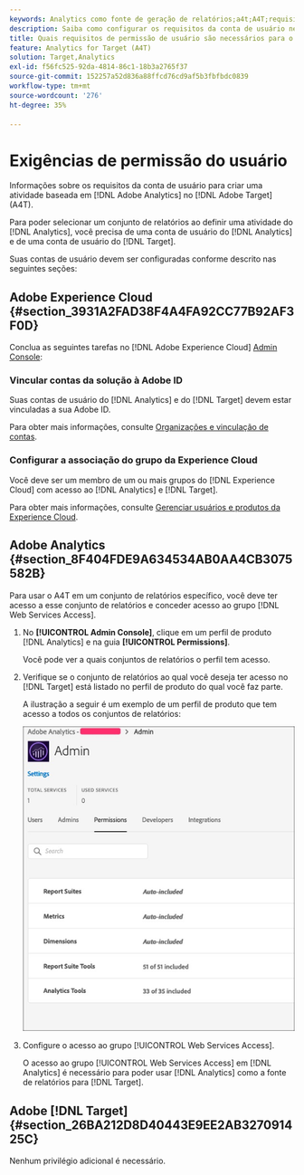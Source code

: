 ```yaml
---
keywords: Analytics como fonte de geração de relatórios;a4t;A4T;requisitos
description: Saiba como configurar os requisitos da conta de usuário necessários para criar uma atividade baseada no Adobe Analytics no Adobe [!DNL Target] usando o Analytics for [!DNL Target] (A4T).
title: Quais requisitos de permissão de usuário são necessários para o A4T?
feature: Analytics for Target (A4T)
solution: Target,Analytics
exl-id: f56fc525-92da-4814-86c1-18b3a2765f37
source-git-commit: 152257a52d836a88ffcd76cd9af5b3fbfbdc0839
workflow-type: tm+mt
source-wordcount: '276'
ht-degree: 35%

---
```


# Exigências de permissão do usuário

Informações sobre os requisitos da conta de usuário para criar uma atividade baseada em [!DNL Adobe Analytics] no [!DNL Adobe Target] (A4T).

Para poder selecionar um conjunto de relatórios ao definir uma atividade do [!DNL Analytics], você precisa de uma conta de usuário do [!DNL Analytics] e de uma conta de usuário do [!DNL Target].

Suas contas de usuário devem ser configuradas conforme descrito nas seguintes seções:

## Adobe Experience Cloud {#section_3931A2FAD38F4A4FA92CC77B92AF3F0D}

Conclua as seguintes tarefas no [!DNL Adobe Experience Cloud] [Admin Console](https://adminconsole.adobe.com):

### Vincular contas da solução à Adobe ID

Suas contas de usuário do [!DNL Analytics] e do [!DNL Target] devem estar vinculadas a sua Adobe ID.

Para obter mais informações, consulte [Organizações e vinculação de contas](https://experienceleague.adobe.com/docs/core-services/interface/administration/organizations.html?lang=pt-BR).

### Configurar a associação do grupo da Experience Cloud

Você deve ser um membro de um ou mais grupos do [!DNL Experience Cloud] com acesso ao [!DNL Analytics] e [!DNL Target].

Para obter mais informações, consulte [Gerenciar usuários e produtos da Experience Cloud](https://experienceleague.adobe.com/docs/core-services/interface/manage-users-and-products/admin-getting-started.html?lang=pt-BR).

## Adobe Analytics {#section_8F404FDE9A634534AB0AA4CB3075582B}

Para usar o A4T em um conjunto de relatórios específico, você deve ter acesso a esse conjunto de relatórios e conceder acesso ao grupo [!DNL Web Services Access].

1. No **[!UICONTROL Admin Console]**, clique em um perfil de produto [!DNL Analytics] e na guia **[!UICONTROL Permissions]**.

   Você pode ver a quais conjuntos de relatórios o perfil tem acesso.

1. Verifique se o conjunto de relatórios ao qual você deseja ter acesso no [!DNL Target] está listado no perfil de produto do qual você faz parte.

   A ilustração a seguir é um exemplo de um perfil de produto que tem acesso a todos os conjuntos de relatórios:

   ![Guia de Permissão do Admin Console](/help/main/c-integrating-target-with-mac/a4t/assets/permissions-tab.png)

1. Configure o acesso ao grupo [!UICONTROL Web Services Access].

   O acesso ao grupo [!UICONTROL Web Services Access] em [!DNL Analytics] é necessário para poder usar [!DNL Analytics] como a fonte de relatórios para [!DNL Target].


## Adobe [!DNL Target] {#section_26BA212D8D40443E9EE2AB327091425C}

Nenhum privilégio adicional é necessário.
